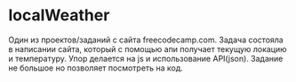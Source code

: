 # localWeather

Один из проектов/заданий с сайта freecodecamp.com. 
Задача состояла в написании сайта, который с помощью апи получает текущую локацию и температуру. 
Упор делается на js и использование API(json). 
Задание не большое но позволяет посмотреть на код.
